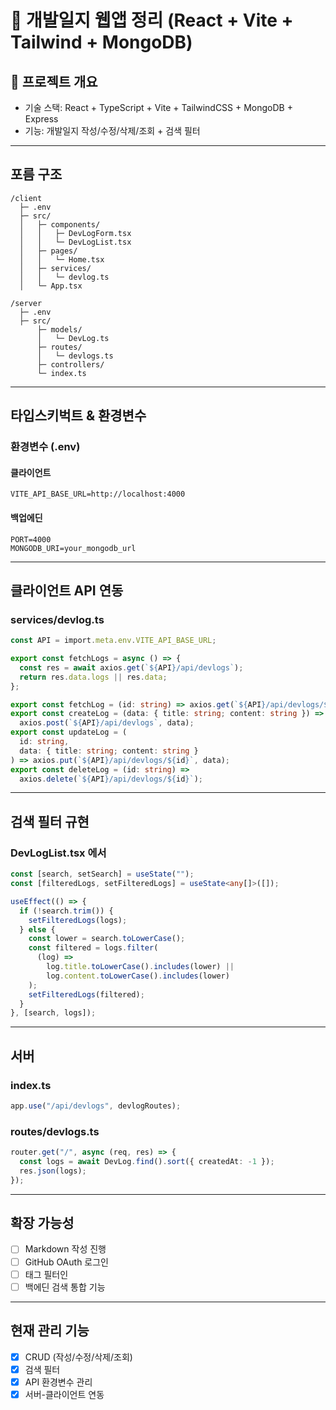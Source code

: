 # 📝 개발일지 웹앱 정리 (React + Vite + Tailwind + MongoDB)

## 📌 프로젝트 개요

- 기술 스택: React + TypeScript + Vite + TailwindCSS + MongoDB + Express
- 기능: 개발일지 작성/수정/삭제/조회 + 검색 필터

---

## 포름 구조

```
/client
  ├─ .env
  ├─ src/
  │   ├─ components/
  │   │   ├─ DevLogForm.tsx
  │   │   └─ DevLogList.tsx
  │   ├─ pages/
  │   │   └─ Home.tsx
  │   ├─ services/
  │   │   └─ devlog.ts
  │   └─ App.tsx

/server
  ├─ .env
  ├─ src/
      ├─ models/
      │   └─ DevLog.ts
      ├─ routes/
      │   └─ devlogs.ts
      ├─ controllers/
      └─ index.ts
```

---

## 타입스키벅트 & 환경변수

### 환경변수 (.env)

#### 클라이언트

```
VITE_API_BASE_URL=http://localhost:4000
```

#### 백업에딘

```
PORT=4000
MONGODB_URI=your_mongodb_url
```

---

## 클라이언트 API 연동

### services/devlog.ts

```ts
const API = import.meta.env.VITE_API_BASE_URL;

export const fetchLogs = async () => {
  const res = await axios.get(`${API}/api/devlogs`);
  return res.data.logs || res.data;
};

export const fetchLog = (id: string) => axios.get(`${API}/api/devlogs/${id}`);
export const createLog = (data: { title: string; content: string }) =>
  axios.post(`${API}/api/devlogs`, data);
export const updateLog = (
  id: string,
  data: { title: string; content: string }
) => axios.put(`${API}/api/devlogs/${id}`, data);
export const deleteLog = (id: string) =>
  axios.delete(`${API}/api/devlogs/${id}`);
```

---

## 검색 필터 규현

### DevLogList.tsx 에서

```ts
const [search, setSearch] = useState("");
const [filteredLogs, setFilteredLogs] = useState<any[]>([]);

useEffect(() => {
  if (!search.trim()) {
    setFilteredLogs(logs);
  } else {
    const lower = search.toLowerCase();
    const filtered = logs.filter(
      (log) =>
        log.title.toLowerCase().includes(lower) ||
        log.content.toLowerCase().includes(lower)
    );
    setFilteredLogs(filtered);
  }
}, [search, logs]);
```

---

## 서버

### index.ts

```ts
app.use("/api/devlogs", devlogRoutes);
```

### routes/devlogs.ts

```ts
router.get("/", async (req, res) => {
  const logs = await DevLog.find().sort({ createdAt: -1 });
  res.json(logs);
});
```

---

## 확장 가능성

- [ ] Markdown 작성 진행
- [ ] GitHub OAuth 로그인
- [ ] 태그 필터인
- [ ] 백에딘 검색 통합 기능

---

## 현재 관리 기능

- [x] CRUD (작성/수정/삭제/조회)
- [x] 검색 필터
- [x] API 환경변수 관리
- [x] 서버-클라이언트 연동
